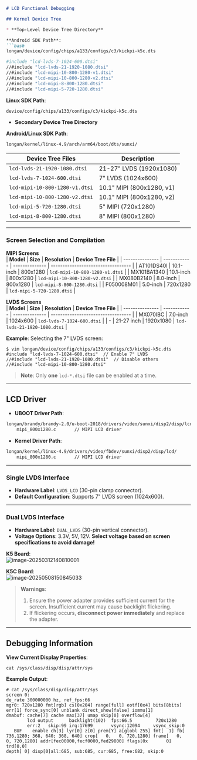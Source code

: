 ```markdown
# LCD Functional Debugging

## Kernel Device Tree

* **Top-Level Device Tree Directory**  

**Android SDK Path**:  
```bash
longan/device/config/chips/a133/configs/c3/kickpi-k5c.dts

#include "lcd-lvds-7-1024-600.dtsi"
//#include "lcd-lvds-21-1920-1080.dtsi"
//#include "lcd-mipi-10-800-1280-v1.dtsi"
//#include "lcd-mipi-10-800-1280-v2.dtsi"
//#include "lcd-mipi-8-800-1280.dtsi"
//#include "lcd-mipi-5-720-1280.dtsi"
```

**Linux SDK Path**:  
```bash
device/config/chips/a133/configs/c3/kickpi-k5c.dts
```

* **Secondary Device Tree Directory**  

**Android/Linux SDK Path**:  
```bash
longan/kernel/linux-4.9/arch/arm64/boot/dts/sunxi/
```

| Device Tree Files              | Description                  |
| ------------------------------ | ---------------------------- |
| `lcd-lvds-21-1920-1080.dtsi`   | 21-27" LVDS (1920x1080)      |
| `lcd-lvds-7-1024-600.dtsi`     | 7" LVDS (1024x600)           |
| `lcd-mipi-10-800-1280-v1.dtsi` | 10.1" MIPI (800x1280, v1)    |
| `lcd-mipi-10-800-1280-v2.dtsi` | 10.1" MIPI (800x1280, v2)    |
| `lcd-mipi-5-720-1280.dtsi`     | 5" MIPI (720x1280)           |
| `lcd-mipi-8-800-1280.dtsi`     | 8" MIPI (800x1280)           |

---

### Screen Selection and Compilation

**MIPI Screens**  
| **Model**       | **Size**     | **Resolution** | **Device Tree File**              |
| --------------- | ------------ | -------------- | ---------------------------------- |
| AT101DS40I      | 10.1-inch    | 800x1280       | `lcd-mipi-10-800-1280-v1.dtsi`    |
| MX101BA1340     | 10.1-inch    | 800x1280       | `lcd-mipi-10-800-1280-v2.dtsi`    |
| MX080B2140      | 8.0-inch     | 800x1280       | `lcd-mipi-8-800-1280.dtsi`        |
| F050008M01      | 5.0-inch     | 720x1280       | `lcd-mipi-5-720-1280.dtsi`        |

**LVDS Screens**  
| **Model**       | **Size**     | **Resolution** | **Device Tree File**              |
| --------------- | ------------ | -------------- | ---------------------------------- |
| MX070IBC        | 7.0-inch     | 1024x600       | `lcd-lvds-7-1024-600.dtsi`        |
| -               | 21-27 inch   | 1920x1080      | `lcd-lvds-21-1920-1080.dtsi`      |

**Example**: Selecting the 7" LVDS screen:  
```shell
$ vim longan/device/config/chips/a133/configs/c3/kickpi-k5c.dts
#include "lcd-lvds-7-1024-600.dtsi"  // Enable 7" LVDS
//#include "lcd-lvds-21-1920-1080.dtsi"  // Disable others
//#include "lcd-mipi-10-800-1280.dtsi"
```

> **Note**: Only **one** `lcd-*.dtsi` file can be enabled at a time.

---

## LCD Driver

* **UBOOT Driver Path**:  
```bash
longan/brandy/brandy-2.0/u-boot-2018/drivers/video/sunxi/disp2/disp/lcd/
    mipi_800x1280.c       // MIPI LCD driver
```

* **Kernel Driver Path**:  
```bash
longan/kernel/linux-4.9/drivers/video/fbdev/sunxi/disp2/disp/lcd/
    mipi_800x1280.c       // MIPI LCD driver
```

---

### Single LVDS Interface

- **Hardware Label**: `LVDS_LCD` (30-pin clamp connector).  
- **Default Configuration**: Supports 7" LVDS screen (1024x600).  

---

### Dual LVDS Interface

- **Hardware Label**: `DUAL_LVDS` (30-pin vertical connector).  
- **Voltage Options**: 3.3V, 5V, 12V. **Select voltage based on screen specifications to avoid damage!**  

**K5 Board**:  
![image-20250312140810001](http://tanzhtanzh.oss-cn-shenzhen.aliyuncs.com/img/image-20250312140810001.png)  

**K5C Board**:  
![image-20250508150845033](http://tanzhtanzh.oss-cn-shenzhen.aliyuncs.com/img/image-20250508150845033.png)  

> **Warnings**:  
> 1. Ensure the power adapter provides sufficient current for the screen. Insufficient current may cause backlight flickering.  
> 2. If flickering occurs, **disconnect power immediately** and replace the adapter.  

---

## Debugging Information

**View Current Display Properties**:  
```shell
cat /sys/class/disp/disp/attr/sys 
```

**Example Output**:  
```shell
# cat /sys/class/disp/disp/attr/sys 
screen 0:
de_rate 300000000 hz, ref_fps:66
mgr0: 720x1280 fmt[rgb] cs[0x204] range[full] eotf[0x4] bits[8bits] err[1] force_sync[0] unblank direct_show[false] iommu[1]
dmabuf: cache[7] cache max[37] umap skip[0] overflow[4]
        lcd output      backlight(102)  fps:66.5         720x1280
        err:2   skip:99 irq:17699       vsync:12094     vsync_skip:0
   BUF    enable ch[3] lyr[0] z[0] prem[Y] a[globl 255] fmt[  1] fb[ 736,1280; 368, 640; 368, 640] crop[   0,   0, 720,1280] frame[   0,   0, 720,1280] addr[fec00000,fecf0000,fed29800] flags[0x       0] trd[0,0]
depth[ 0] disp[0]all:685, sub:685, cur:685, free:682, skip:0
```